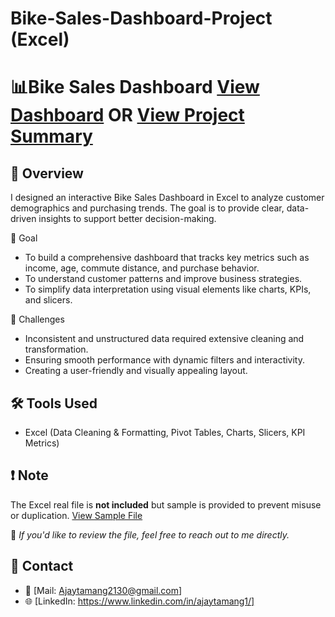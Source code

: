 # Bike-Sales-Dashboard-Project (Excel)
# 📊Bike Sales Dashboard <a href="https://github.com/Tamang-Ajay/Bike-Sales-Dashboard-Project-Excel-/blob/main/bikesales%20dashboard.png"> View Dashboard</a> OR <a href="https://github.com/Tamang-Ajay/Bike-Sales-Dashboard-Excel-Project/blob/main/bikesalesproject.pdf"> View Project Summary</a>

## 📌 Overview
I designed an interactive Bike Sales Dashboard in Excel to analyze customer demographics and purchasing trends. The goal is to provide clear, data-driven insights to support better decision-making.

🎯 Goal
- To build a comprehensive dashboard that tracks key metrics such as income, age, commute distance, and purchase behavior.
- To understand customer patterns and improve business strategies.
- To simplify data interpretation using visual elements like charts, KPIs, and slicers.

🚧 Challenges
- Inconsistent and unstructured data required extensive cleaning and transformation.
- Ensuring smooth performance with dynamic filters and interactivity.
- Creating a user-friendly and visually appealing layout.
  
## 🛠 Tools Used
- Excel (Data Cleaning & Formatting, Pivot Tables, Charts, Slicers, KPI Metrics)

## ❗ Note
The Excel real file is **not included** but sample is provided to prevent misuse or duplication. <a href="https://github.com/Tamang-Ajay/Bike-Sales-Dashboard-Project-Excel-/blob/main/rawdataset.csv"> View Sample File</a>

📩 *If you'd like to review the file, feel free to reach out to me directly.*

## 🔗 Contact
- 📧 [Mail: Ajaytamang2130@gmail.com]  
- 🌐 [LinkedIn: https://www.linkedin.com/in/ajaytamang1/]

